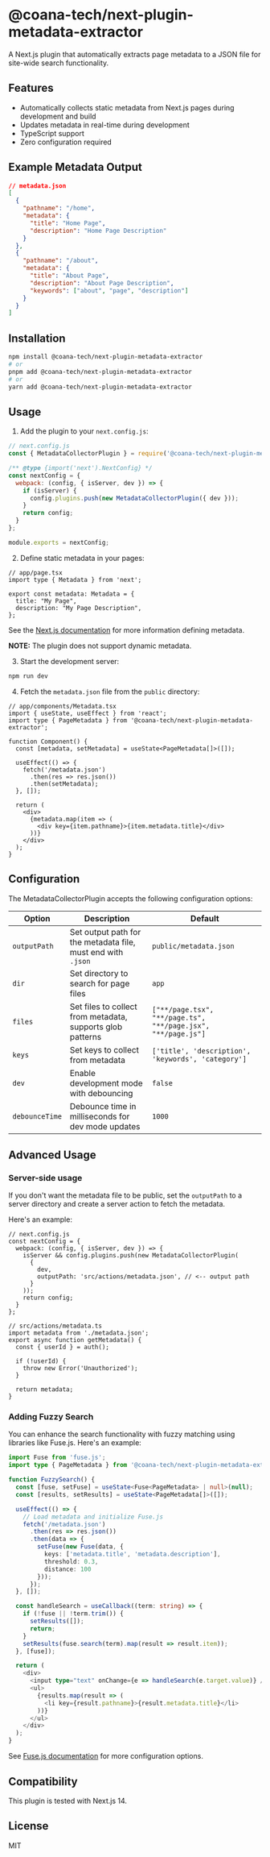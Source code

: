 # @coana-tech/next-plugin-metadata-extractor

A Next.js plugin that automatically extracts page metadata to a JSON file for site-wide search functionality.

## Features

- Automatically collects static metadata from Next.js pages during development and build
- Updates metadata in real-time during development
- TypeScript support
- Zero configuration required

## Example Metadata Output

```json
// metadata.json
[
  {
    "pathname": "/home",
    "metadata": {
      "title": "Home Page",
      "description": "Home Page Description"
    }
  },
  {
    "pathname": "/about",
    "metadata": {
      "title": "About Page",
      "description": "About Page Description",
      "keywords": ["about", "page", "description"]
    }
  }
]
```

## Installation

```bash
npm install @coana-tech/next-plugin-metadata-extractor
# or
pnpm add @coana-tech/next-plugin-metadata-extractor
# or
yarn add @coana-tech/next-plugin-metadata-extractor
```

## Usage

1. Add the plugin to your `next.config.js`:

```js
// next.config.js
const { MetadataCollectorPlugin } = require('@coana-tech/next-plugin-metadata-extractor');

/** @type {import('next').NextConfig} */
const nextConfig = {
  webpack: (config, { isServer, dev }) => {
    if (isServer) {
      config.plugins.push(new MetadataCollectorPlugin({ dev }));
    }
    return config;
  }
};

module.exports = nextConfig;
```

2. Define static metadata in your pages:

```tsx
// app/page.tsx
import type { Metadata } from 'next';

export const metadata: Metadata = {
  title: "My Page",
  description: "My Page Description",
};
```

See the [Next.js documentation](https://nextjs.org/docs/app/building-your-application/optimizing/metadata) for more information defining metadata.

**NOTE:** The plugin does not support dynamic metadata.


3. Start the development server:

```bash
npm run dev
```

4. Fetch the `metadata.json` file from the `public` directory:

```tsx
// app/components/Metadata.tsx
import { useState, useEffect } from 'react';
import type { PageMetadata } from '@coana-tech/next-plugin-metadata-extractor';

function Component() {
  const [metadata, setMetadata] = useState<PageMetadata[]>([]);

  useEffect(() => {
    fetch('/metadata.json')
      .then(res => res.json())
      .then(setMetadata);
  }, []);

  return (
    <div>
      {metadata.map(item => (
        <div key={item.pathname}>{item.metadata.title}</div>
      ))}
    </div>
  );
}
```

## Configuration

The MetadataCollectorPlugin accepts the following configuration options:


| Option | Description | Default |
|--------|-------------|---------|
| `outputPath` | Set output path for the metadata file, must end with `.json` | `public/metadata.json` |
| `dir` | Set directory to search for page files | `app` |
| `files` | Set files to collect from metadata, supports glob patterns | `["**/page.tsx", "**/page.ts", "**/page.jsx", "**/page.js"]` |
| `keys` | Set keys to collect from metadata | `['title', 'description', 'keywords', 'category']` |
| `dev` | Enable development mode with debouncing | `false` |
| `debounceTime` | Debounce time in milliseconds for dev mode updates | `1000` |


## Advanced Usage

### Server-side usage

If you don't want the metadata file to be public, set the `outputPath` to a server directory and create a server action to fetch the metadata.

Here's an example:

```tsx
// next.config.js
const nextConfig = {
  webpack: (config, { isServer, dev }) => {
    isServer && config.plugins.push(new MetadataCollectorPlugin(
      { 
        dev, 
        outputPath: 'src/actions/metadata.json', // <-- output path
      }
    ));
    return config;
  }
};

// src/actions/metadata.ts
import metadata from './metadata.json';
export async function getMetadata() {
  const { userId } = auth();

  if (!userId) {
    throw new Error('Unauthorized');
  }

  return metadata;
} 

```

### Adding Fuzzy Search

You can enhance the search functionality with fuzzy matching using libraries like Fuse.js. Here's an example:

```typescript
import Fuse from 'fuse.js';
import type { PageMetadata } from '@coana-tech/next-plugin-metadata-extractor';

function FuzzySearch() {
  const [fuse, setFuse] = useState<Fuse<PageMetadata> | null>(null);
  const [results, setResults] = useState<PageMetadata[]>([]);

  useEffect(() => {
    // Load metadata and initialize Fuse.js
    fetch('/metadata.json')
      .then(res => res.json())
      .then(data => {
        setFuse(new Fuse(data, {
          keys: ['metadata.title', 'metadata.description'],
          threshold: 0.3,
          distance: 100
        }));
      });
  }, []);

  const handleSearch = useCallback((term: string) => {
    if (!fuse || !term.trim()) {
      setResults([]);
      return;
    }
    setResults(fuse.search(term).map(result => result.item));
  }, [fuse]);

  return (
    <div>
      <input type="text" onChange={e => handleSearch(e.target.value)} />
      <ul>
        {results.map(result => (
          <li key={result.pathname}>{result.metadata.title}</li>
        ))}
      </ul>
    </div>
  );
}
```

See [Fuse.js documentation](https://fusejs.io/) for more configuration options.

## Compatibility

This plugin is tested with Next.js 14.

## License

MIT